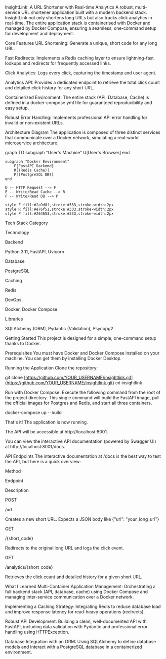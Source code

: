 InsightLink: A URL Shortener with Real-time Analytics
A robust, multi-service URL shortener application built with a modern backend stack. InsightLink not only shortens long URLs but also tracks click analytics in real-time. The entire application stack is containerised with Docker and managed by Docker Compose, ensuring a seamless, one-command setup for development and deployment.

Core Features
URL Shortening: Generate a unique, short code for any long URL.

Fast Redirects: Implements a Redis caching layer to ensure lightning-fast lookups and redirects for frequently accessed links.

Click Analytics: Logs every click, capturing the timestamp and user agent.

Analytics API: Provides a dedicated endpoint to retrieve the total click count and detailed click history for any short URL.

Containerized Environment: The entire stack (API, Database, Cache) is defined in a docker-compose.yml file for guaranteed reproducibility and easy setup.

Robust Error Handling: Implements professional API error handling for invalid or non-existent URLs.

Architecture Diagram
The application is composed of three distinct services that communicate over a Docker network, simulating a real-world microservice architecture.

graph TD
    subgraph "User's Machine"
        U[User's Browser]
    end

    subgraph "Docker Environment"
        F[FastAPI Backend]
        R[(Redis Cache)]
        P[(PostgreSQL DB)]
    end

    U -- HTTP Request --> F
    F -- Write/Read Cache --> R
    F -- Write/Read DB --> P

    style F fill:#2a9d8f,stroke:#333,stroke-width:2px
    style R fill:#e76f51,stroke:#333,stroke-width:2px
    style P fill:#264653,stroke:#333,stroke-width:2px

Tech Stack
Category

Technology

Backend

Python 3.11, FastAPI, Uvicorn

Database

PostgreSQL

Caching

Redis

DevOps

Docker, Docker Compose

Libraries

SQLAlchemy (ORM), Pydantic (Validation), Psycopg2

Getting Started
This project is designed for a simple, one-command setup thanks to Docker.

Prerequisites
You must have Docker and Docker Compose installed on your machine. You can get them by installing Docker Desktop.

Running the Application
Clone the repository:

git clone [https://github.com/YOUR_USERNAME/insightlink.git](https://github.com/YOUR_USERNAME/insightlink.git)
cd insightlink

Run with Docker Compose:
Execute the following command from the root of the project directory. This single command will build the FastAPI image, pull the official images for Postgres and Redis, and start all three containers.

docker-compose up --build

That's it! The application is now running.

The API will be accessible at http://localhost:8001.

You can view the interactive API documentation (powered by Swagger UI) at http://localhost:8001/docs.

API Endpoints
The interactive documentation at /docs is the best way to test the API, but here is a quick overview:

Method

Endpoint

Description

POST

/url

Creates a new short URL. Expects a JSON body like {"url": "your_long_url"}

GET

/{short_code}

Redirects to the original long URL and logs the click event.

GET

/analytics/{short_code}

Retrieves the click count and detailed history for a given short URL.

What I Learned
Multi-Container Application Management: Orchestrating a full backend stack (API, database, cache) using Docker Compose and managing inter-service communication over a Docker network.

Implementing a Caching Strategy: Integrating Redis to reduce database load and improve response latency for read-heavy operations (redirects).

Robust API Development: Building a clean, well-documented API with FastAPI, including data validation with Pydantic and professional error handling using HTTPException.

Database Integration with an ORM: Using SQLAlchemy to define database models and interact with a PostgreSQL database in a containerized environment.